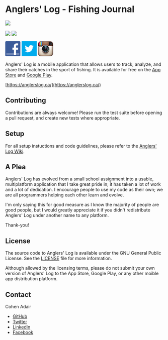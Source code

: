 # Anglers' Log - Fishing Journal

<img src="https://github.com/cohenadair/anglers-log/blob/master/img/icon.png" height="150">

<a href="https://itunes.apple.com/ca/app/anglers-log-fishing-journal/id959989008"><img src="http://linkmaker.itunes.apple.com/images/badges/en-us/badge_appstore-lrg.svg" height="48"></a>
<a href="https://play.google.com/store/apps/details?id=com.cohenadair.anglerslog"><img src="https://play.google.com/intl/en_us/badges/images/badge_new.png" height="48"></a>

<a href="https://www.facebook.com/anglerslog/"><img src="https://github.com/cohenadair/cohenadair.github.io/blob/master/img/facebook.png" height="48"></a>
<a href="https://twitter.com/anglerslog"><img src="https://github.com/cohenadair/cohenadair.github.io/blob/master/img/twitter.png" height="48"></a>
<a href="https://www.instagram.com/anglerslog/"><img src="https://github.com/cohenadair/cohenadair.github.io/blob/master/img/instagram.png" height="48"></a>

Anglers' Log is a mobile application that allows users to track, analyze, and share their catches in the sport of fishing.  It is available for free on the [App Store](https://itunes.apple.com/ca/app/anglers-log-fishing-journal/id959989008) and [Google Play](https://play.google.com/store/apps/details?id=com.cohenadair.anglerslog).

[https://anglerslog.ca/](https://anglerslog.ca/)

## Contributing

Contributions are always welcome! Please run the test suite before opening a pull request, and create new tests where appropriate.

## Setup

For all setup instuctions and code guidelines, please refer to the [Anglers' Log Wiki](https://github.com/cohenadair/anglers-log/wiki).

## A Plea

Anglers' Log has evolved from a small school assignment into a usable, multiplatform application that I take great pride in; it has taken a lot of work and a lot of dedication. I encourage people to use my code as their own; we are all programmers helping each other learn and evolve. 

I'm only saying this for good measure as I know the majority of people are good people, but I would greatly appreciate it if you didn't redistribute Anglers' Log under another name to any platform.

Thank-you!


## License

The source code to Anglers' Log is available under the GNU General Public License. See the [LICENSE](https://raw.githubusercontent.com/cohenadair/anglers-log/master/LICENSE) file for more information.

Although allowed by the licensing terms, please do not submit your own version of Anglers' Log to the App Store, Google Play, or any other moible app distribution platform.


## Contact

Cohen Adair

* [GitHub](https://github.com/cohenadair)
* [Twitter](http://twitter.com/cohenadair)
* [LinkedIn](https://ca.linkedin.com/in/cohenadair)
* [Facebook](https://www.facebook.com/cohen.adair)


